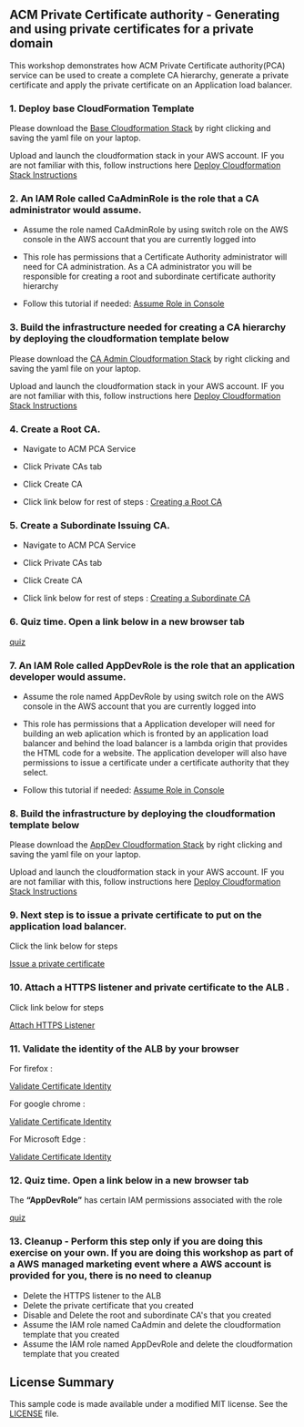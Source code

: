 ## ACM Private Certificate authority - Generating and using private certificates for a private domain

This workshop demonstrates how ACM Private Certificate authority(PCA) service can be used to create a complete CA hierarchy, generate a private certificate and apply the 
private certificate on an Application load balancer.

### 1. Deploy base CloudFormation Template

Please download the [Base Cloudformation Stack](https://raw.githubusercontent.com/aws-samples/data-protection/master/usecase-6/cf-templates/template-security-admin.yaml) by right clicking and saving the yaml file on your laptop. 

Upload and launch the cloudformation stack in your AWS account. IF you are not familiar with this, follow instructions here [Deploy Cloudformation Stack Instructions](https://docs.aws.amazon.com/AWSCloudFormation/latest/UserGuide/cfn-using-console-create-stack-template.html)

### 2. An IAM Role called CaAdminRole is the role that a CA administrator would assume. 

* Assume the role named CaAdminRole by using switch role on the AWS console in the AWS account that you are currently logged into

* This role has permissions that a Certificate Authority administrator will need for CA administration. As a CA administrator you will be responsible for creating a root and subordinate certificate authority
hierarchy

* Follow this tutorial if needed: [Assume Role in Console](https://docs.aws.amazon.com/IAM/latest/UserGuide/id_roles_use_switch-role-console.html)

### 3. Build the infrastructure needed for creating a CA hierarchy by deploying the cloudformation template below

Please download the [CA Admin Cloudformation Stack](https://raw.githubusercontent.com/aws-samples/data-protection/master/usecase-6/cf-templates/template-ca-admin.yaml) by right clicking and saving the yaml file on your laptop. 

Upload and launch the cloudformation stack in your AWS account. IF you are not familiar with this, follow instructions here [Deploy Cloudformation Stack Instructions](https://docs.aws.amazon.com/AWSCloudFormation/latest/UserGuide/cfn-using-console-create-stack-template.html)


### 4. Create a Root CA. 
* Navigate to ACM PCA Service

* Click Private CAs tab

* Click Create CA

* Click link below for rest of steps : [Creating a Root CA](https://view.highspot.com/viewer/5d5b129b6a3b116f4230f242)

### 5. Create a Subordinate Issuing CA. 

* Navigate to ACM PCA Service

* Click Private CAs tab

* Click Create CA

* Click link below for rest of steps : [Creating a Subordinate CA](https://view.highspot.com/viewer/5d5b12f7628ba2737b0f2c16)

### 6. Quiz time. Open a link below in a new browser tab

[quiz](https://bit.ly/2yQ5IML)

### 7. An IAM Role called AppDevRole is the role that an application developer would assume. 

* Assume the role named AppDevRole by using switch role on the AWS console in the AWS account that you are currently logged into

* This role has permissions that a Application developer will need for building an web aplication which is fronted by an application load balancer and behind the load balancer is a lambda origin that
provides the HTML code for a website. The application developer will also have permissions to issue a certificate under a certificate authority that they select.


* Follow this tutorial if needed: [Assume Role in Console](https://docs.aws.amazon.com/IAM/latest/UserGuide/id_roles_use_switch-role-console.html)

### 8. Build the infrastructure by deploying the cloudformation template below

Please download the [AppDev Cloudformation Stack](https://raw.githubusercontent.com/aws-samples/data-protection/master/usecase-6/cf-templates/template-app-dev.yaml) by right clicking and saving the yaml file on your laptop. 

Upload and launch the cloudformation stack in your AWS account. IF you are not familiar with this, follow instructions here [Deploy Cloudformation Stack Instructions](https://docs.aws.amazon.com/AWSCloudFormation/latest/UserGuide/cfn-using-console-create-stack-template.html)

### 9. Next step is to issue a private certificate to put on the application load balancer. 

Click the link below for steps

[Issue a private certificate](https://view.highspot.com/viewer/5d5b133d6a3b116f29313a10)  

### 10. Attach a HTTPS listener and private certificate to the ALB . 

Click link below for steps

[Attach HTTPS Listener](https://view.highspot.com/viewer/5d5b5d496a3b116f1e31bd56)  

### 11. Validate the identity of the ALB by your browser 

For firefox :

[Validate Certificate Identity](https://view.highspot.com/viewer/5d5c1fe23f65f635ae005a47)  

For google chrome :

[Validate Certificate Identity](https://view.highspot.com/viewer/5d5c42da66bbaa2fc928a575)

For Microsoft Edge :

[Validate Certificate Identity](https://view.highspot.com/viewer/5d5c2e5cf7794d4833e8207a)

### 12. Quiz time. Open a link below in a new browser tab

The **“AppDevRole”** has certain IAM permissions associated with the role

[quiz](https://bit.ly/2Zh3iRY)

### 13. Cleanup - Perform this step only if you are doing this exercise on your own. If you are doing this workshop as part of a AWS managed marketing event where a AWS account is provided for you, there is no need to cleanup 

* Delete the HTTPS listener to the ALB
* Delete the private certificate that you created
* Disable and Delete the root and subordinate CA's that you created 
* Assume the IAM role named CaAdmin and delete the cloudformation template that you created
* Assume the IAM role named AppDevRole and delete the cloudformation template that you created

## License Summary

This sample code is made available under a modified MIT license. See the [LICENSE](LICENSE) file.
